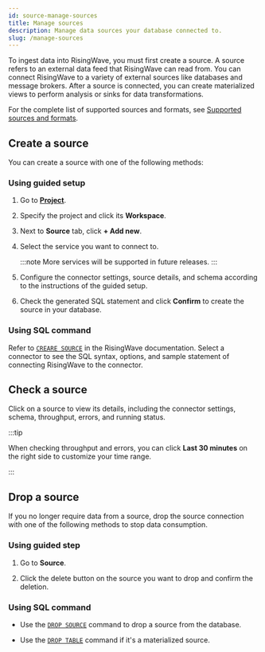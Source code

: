 ```yaml
---
id: source-manage-sources
title: Manage sources
description: Manage data sources your database connected to.
slug: /manage-sources
---
```


To ingest data into RisingWave, you must first create a source. A source refers to an external data feed that RisingWave can read from. You can connect RisingWave to a variety of external sources like databases and message brokers. After a source is connected, you can create materialized views to perform analysis or sinks for data transformations.

For the complete list of supported sources and formats, see [Supported sources and formats](/docs/current/sql-create-source/#supported-sources).

## Create a source

You can create a source with one of the following methods:

### Using guided setup

1. Go to [**Project**](https://cloud.risingwave.com/project/home/).

2. Specify the project and click its **Workspace**.

3. Next to **Source** tab, click **+ Add new**.

4. Select the service you want to connect to.

    :::note
    More services will be supported in future releases.
    :::

5. Configure the connector settings, source details, and schema according to the instructions of the guided setup.

6. Check the generated SQL statement and click **Confirm** to create the source in your database.

### Using SQL command

Refer to [`CREARE SOURCE`](/docs/current/sql-create-source/#supported-sources) in the RisingWave documentation. Select a connector to see the SQL syntax, options, and sample statement of connecting RisingWave to the connector.

## Check a source

Click on a source to view its details, including the connector settings, schema, throughput, errors, and running status.

:::tip

When checking throughput and errors, you can click **Last 30 minutes** on the right side to customize your time range.

:::

## Drop a source

If you no longer require data from a source, drop the source connection with one of the following methods to stop data consumption.

### Using guided step

1. Go to **Source**.

2. Click the delete button on the source you want to drop and confirm the deletion.

### Using SQL command

- Use the [`DROP SOURCE`](/docs/current/sql-drop-source/) command to drop a source from the database.

- Use the [`DROP TABLE`](/docs/current/sql-drop-table/) command if it's a materialized source.
